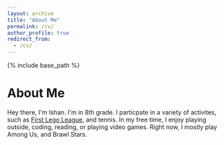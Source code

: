 ```yaml
---
layout: archive
title: "About Me"
permalink: /cv/
author_profile: true
redirect_from:
  - /cv/
---
```


{% include base_path %}

 About Me 
 =========
 Hey there, I'm Ishan. I'm in 8th grade. I particpate in a variety of activites, such as [First Lego League](https://www.firstlegoleague.org/),  and tennis. In my free time, I enjoy playing outside, coding, reading, or playing video games. Right now, I mostly play Among Us, and Brawl Stars. 
